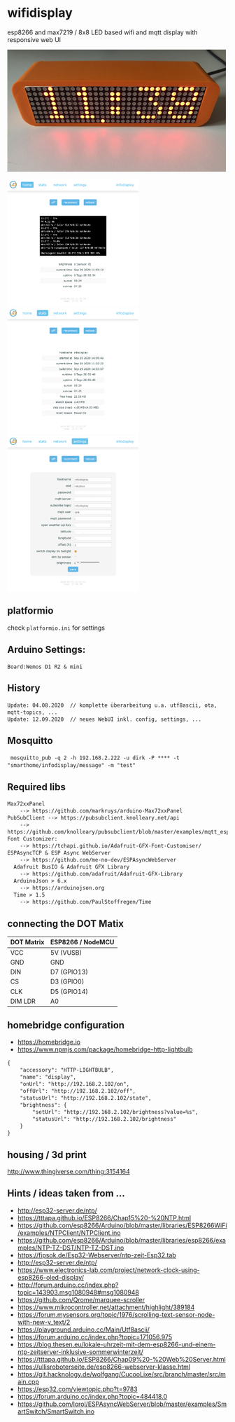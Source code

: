 # wifidisplay
esp8266 and max7219 / 8x8 LED based wifi and mqtt display with responsive web UI 

<img src="wifidisplay.jpg" width="500">    

<img src="img/ui_home.png" width="300"><img src="img/ui_stats.png" width="300"><img src="img/ui_settings.png" width="300">

## platformio
  check `platformio.ini`  for settings

## Arduino Settings:
    Board:Wemos D1 R2 & mini

## History
    Update: 04.08.2020	// komplette überarbeitung u.a. utf8ascii, ota, mqtt-topics, ...
    Update: 12.09.2020	// neues WebUI inkl. config, settings, ...

## Mosquitto
   ` mosquitto_pub -q 2 -h 192.168.2.222 -u dirk -P **** -t "smarthome/infodisplay/message" -m "test"`

## Required libs
    Max72xxPanel
        --> https://github.com/markruys/arduino-Max72xxPanel
    PubSubClient --> https://pubsubclient.knolleary.net/api
        --> https://github.com/knolleary/pubsubclient/blob/master/examples/mqtt_esp8266/mqtt_esp8266.ino
    Font Customizer:
        --> https://tchapi.github.io/Adafruit-GFX-Font-Customiser/
    ESPAsyncTCP & ESP Async WebServer
        --> https://github.com/me-no-dev/ESPAsyncWebServer
	  Adafruit BusIO & Adafruit GFX Library 
        --> https://github.com/adafruit/Adafruit-GFX-Library
	  ArduinoJson > 6.x
        --> https://arduinojson.org
	  Time > 1.5
        --> https://github.com/PaulStoffregen/Time    

## connecting the DOT Matix

| DOT Matrix | ESP8266 / NodeMCU | 
| ---- |  ----- | 
| VCC    |            5V (VUSB) | 
| GND      |          GND | 
| DIN        |        D7 (GPIO13) | 
| CS           |      D3 (GPIO0) |  
| CLK            |    D5 (GPIO14) | 
| DIM LDR          |  A0 | 

## homebridge configuration
* https://homebridge.io
* https://www.npmjs.com/package/homebridge-http-lightbulb 

```	
{
	"accessory": "HTTP-LIGHTBULB",
	"name": "display",
	"onUrl": "http://192.168.2.102/on",
	"offUrl": "http://192.168.2.102/off",
	"statusUrl": "http://192.168.2.102/state",
	"brightness": {
		"setUrl": "http://192.168.2.102/brightness?value=%s",
		"statusUrl": "http://192.168.2.102/brightness"
	}
}
```    

## housing / 3d print

http://www.thingiverse.com/thing:3154164

## Hints / ideas taken from ...
*   http://esp32-server.de/ntp/
*   https://tttapa.github.io/ESP8266/Chap15%20-%20NTP.html
*   https://github.com/esp8266/Arduino/blob/master/libraries/ESP8266WiFi/examples/NTPClient/NTPClient.ino
*   https://github.com/esp8266/Arduino/blob/master/libraries/esp8266/examples/NTP-TZ-DST/NTP-TZ-DST.ino
*   https://fipsok.de/Esp32-Webserver/ntp-zeit-Esp32.tab
*   http://esp32-server.de/ntp/
*   https://www.electronics-lab.com/project/network-clock-using-esp8266-oled-display/
*   http://forum.arduino.cc/index.php?topic=143903.msg1080948#msg1080948
*   https://github.com/Qrome/marquee-scroller
*   https://www.mikrocontroller.net/attachment/highlight/389184
*   https://forum.mysensors.org/topic/1976/scrolling-text-sensor-node-with-new-v_text/2
*   https://playground.arduino.cc/Main/Utf8ascii/ 
*   https://forum.arduino.cc/index.php?topic=171056.975
*   https://blog.thesen.eu/lokale-uhrzeit-mit-dem-esp8266-und-einem-ntp-zeitserver-inklusive-sommerwinterzeit/
*   https://tttapa.github.io/ESP8266/Chap09%20-%20Web%20Server.html
*   https://ullisroboterseite.de/esp8266-webserver-klasse.html
*   https://git.hacknology.de/wolfgang/CucooLixe/src/branch/master/src/main.cpp
*   https://esp32.com/viewtopic.php?t=9783
*   https://forum.arduino.cc/index.php?topic=484418.0
*   https://github.com/lorol/ESPAsyncWebServer/blob/master/examples/SmartSwitch/SmartSwitch.ino


